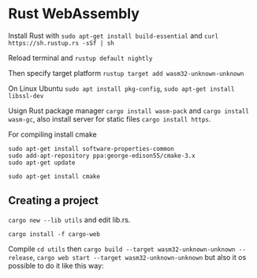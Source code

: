 # Rust WebAssembly

Install Rust with `sudo apt-get install build-essential` and `curl https://sh.rustup.rs -sSf | sh`

Reload terminal and `rustup default nightly`

Then specify target platform `rustup target add wasm32-unknown-unknown`

On Linux Ubuntu `sudo apt install pkg-config`, `sudo apt-get install libssl-dev`

Usign Rust package manager `cargo install wasm-pack` and `cargo install wasm-gc`, also install server for static files `cargo install https`.

For compiling install cmake

```
sudo apt-get install software-properties-common
sudo add-apt-repository ppa:george-edison55/cmake-3.x
sudo apt-get update
```

`sudo apt-get install cmake`

## Creating a project

`cargo new --lib utils` and edit lib.rs.

`cargo install -f cargo-web`

Compile `cd utils` then `cargo build --target wasm32-unknown-unknown --release`, `cargo web start --target wasm32-unknown-unknown` but also it os possible to do it like this way:
